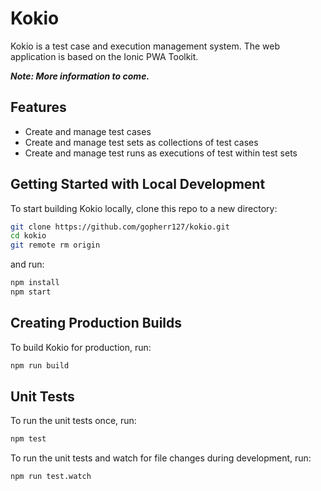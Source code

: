 # Kokio

Kokio is a test case and execution management system.
The web application is based on the Ionic PWA Toolkit.

***Note: More information to come.***

## Features

- Create and manage test cases
- Create and manage test sets as collections of test cases
- Create and manage test runs as executions of test within test sets

## Getting Started with Local Development

To start building Kokio locally, clone this repo to a new directory:

```bash
git clone https://github.com/gopherr127/kokio.git
cd kokio
git remote rm origin
```

and run:

```bash
npm install
npm start
```

## Creating Production Builds

To build Kokio for production, run:

```bash
npm run build
```

## Unit Tests

To run the unit tests once, run:

```bash
npm test
```

To run the unit tests and watch for file changes during development, run:

```bash
npm run test.watch
```